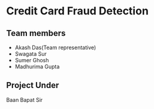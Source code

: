 # Credit Card Fraud Detection




## Team members
* Akash Das(Team representative)
* Swagata Sur 
* Sumer Ghosh
* Madhurima Gupta

## Project Under
 Baan Bapat Sir
